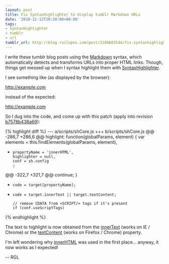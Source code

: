 ```yaml
---
layout: post
title: Fix SyntaxHighlighter to display tumblr Markdown URLs
date: '2010-12-12T20:30:00+00:00'
tags:
- SyntaxHighlighter
- tumblr
- url
tumblr_url: http://blog.ruilopes.com/post/2189683544/fix-syntaxhighlighter-to-display-tumblr-markdown
---
```

I write these tumblr blog posts using the [Markdown](http://daringfireball.net/projects/markdown/syntax) syntax, which automatically detects and transforms URLs into proper HTML links. Though, things get messed up when I syntax highlight them with [SyntaxHighlighter](http://alexgorbatchev.com/SyntaxHighlighter/).

<!--MORE-->

I see something like (as displayed by the browser):

  <a href="http://example.com">http://example.com</a>

instead of the expected:

  http://example.com

So I dug into the code, and come up with this patch (apply into revision [b7578b438a69](http://bitbucket.org/alexg/syntaxhighlighter/src/b7578b438a69/scripts/shCore.js)):

{% highlight diff %}
--- a/scripts/shCore.js
+++ b/scripts/shCore.js
@@ -286,7 +286,6 @@
  highlight: function(globalParams, element)
  {
    var elements = this.findElements(globalParams, element),
-     propertyName = 'innerHTML', 
      highlighter = null,
      conf = sh.config
      ;
@@ -322,7 +321,7 @@
          continue;
      }
      
-     code = target[propertyName];
+     code = target.innerText || target.textContent;
      
      // remove CDATA from <SCRIPT/> tags if it's present
      if (conf.useScriptTags)
{% endhighlight %}

The text to highlight is now obtained from the [innerText](http://msdn.microsoft.com/en-us/library/ms533899) (works on IE / Chrome) or the [textContent](https://developer.mozilla.org/en/dom:element.textcontent) (works on Firefox / Chrome) property.

I'm left wondering why [innerHTML](https://developer.mozilla.org/en/dom:element.innerhtml) was used in the first place... anyway, it now works as I expected!

-- RGL
